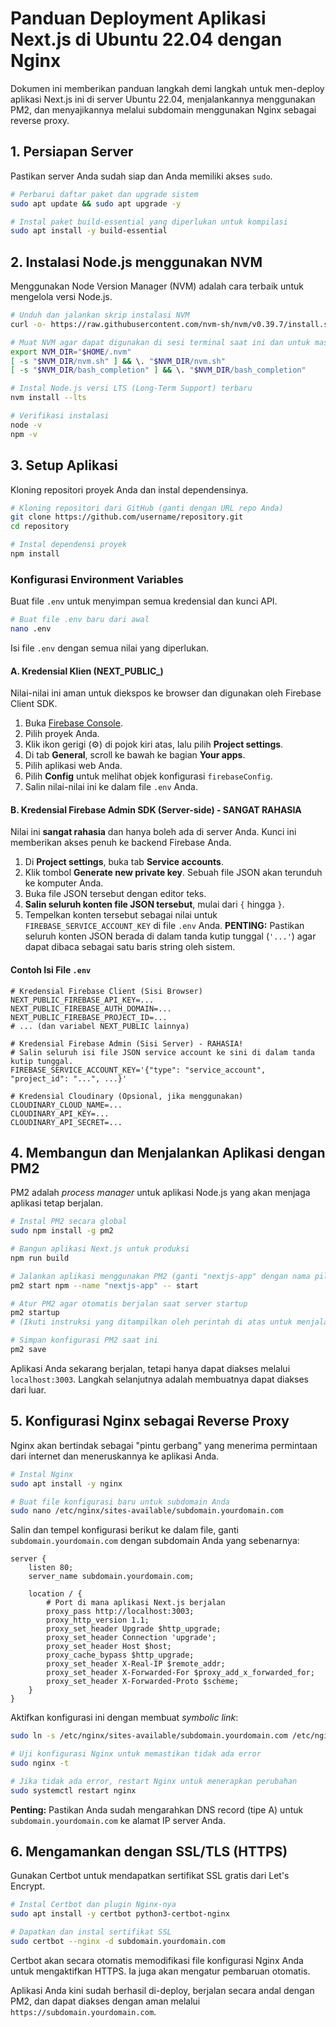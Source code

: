 # Panduan Deployment Aplikasi Next.js di Ubuntu 22.04 dengan Nginx

Dokumen ini memberikan panduan langkah demi langkah untuk men-deploy aplikasi Next.js ini di server Ubuntu 22.04, menjalankannya menggunakan PM2, dan menyajikannya melalui subdomain menggunakan Nginx sebagai reverse proxy.

## 1. Persiapan Server

Pastikan server Anda sudah siap dan Anda memiliki akses `sudo`.

```bash
# Perbarui daftar paket dan upgrade sistem
sudo apt update && sudo apt upgrade -y

# Instal paket build-essential yang diperlukan untuk kompilasi
sudo apt install -y build-essential
```

## 2. Instalasi Node.js menggunakan NVM

Menggunakan Node Version Manager (NVM) adalah cara terbaik untuk mengelola versi Node.js.

```bash
# Unduh dan jalankan skrip instalasi NVM
curl -o- https://raw.githubusercontent.com/nvm-sh/nvm/v0.39.7/install.sh | bash

# Muat NVM agar dapat digunakan di sesi terminal saat ini dan untuk masa mendatang
export NVM_DIR="$HOME/.nvm"
[ -s "$NVM_DIR/nvm.sh" ] && \. "$NVM_DIR/nvm.sh"
[ -s "$NVM_DIR/bash_completion" ] && \. "$NVM_DIR/bash_completion"

# Instal Node.js versi LTS (Long-Term Support) terbaru
nvm install --lts

# Verifikasi instalasi
node -v
npm -v
```

## 3. Setup Aplikasi

Kloning repositori proyek Anda dan instal dependensinya.

```bash
# Kloning repositori dari GitHub (ganti dengan URL repo Anda)
git clone https://github.com/username/repository.git
cd repository

# Instal dependensi proyek
npm install
```

### Konfigurasi Environment Variables

Buat file `.env` untuk menyimpan semua kredensial dan kunci API.

```bash
# Buat file .env baru dari awal
nano .env
```

Isi file `.env` dengan semua nilai yang diperlukan.

#### A. Kredensial Klien (NEXT_PUBLIC_)

Nilai-nilai ini aman untuk diekspos ke browser dan digunakan oleh Firebase Client SDK.

1.  Buka [Firebase Console](https://console.firebase.google.com/).
2.  Pilih proyek Anda.
3.  Klik ikon gerigi (⚙️) di pojok kiri atas, lalu pilih **Project settings**.
4.  Di tab **General**, scroll ke bawah ke bagian **Your apps**.
5.  Pilih aplikasi web Anda.
6.  Pilih **Config** untuk melihat objek konfigurasi `firebaseConfig`.
7.  Salin nilai-nilai ini ke dalam file `.env` Anda.

#### B. Kredensial Firebase Admin SDK (Server-side) - SANGAT RAHASIA

Nilai ini **sangat rahasia** dan hanya boleh ada di server Anda. Kunci ini memberikan akses penuh ke backend Firebase Anda.

1.  Di **Project settings**, buka tab **Service accounts**.
2.  Klik tombol **Generate new private key**. Sebuah file JSON akan terunduh ke komputer Anda.
3.  Buka file JSON tersebut dengan editor teks.
4.  **Salin seluruh konten file JSON tersebut**, mulai dari `{` hingga `}`.
5.  Tempelkan konten tersebut sebagai nilai untuk `FIREBASE_SERVICE_ACCOUNT_KEY` di file `.env` Anda. **PENTING:** Pastikan seluruh konten JSON berada di dalam tanda kutip tunggal (`'...'`) agar dapat dibaca sebagai satu baris string oleh sistem.

#### Contoh Isi File `.env`

```
# Kredensial Firebase Client (Sisi Browser)
NEXT_PUBLIC_FIREBASE_API_KEY=...
NEXT_PUBLIC_FIREBASE_AUTH_DOMAIN=...
NEXT_PUBLIC_FIREBASE_PROJECT_ID=...
# ... (dan variabel NEXT_PUBLIC lainnya)

# Kredensial Firebase Admin (Sisi Server) - RAHASIA!
# Salin seluruh isi file JSON service account ke sini di dalam tanda kutip tunggal.
FIREBASE_SERVICE_ACCOUNT_KEY='{"type": "service_account", "project_id": "...", ...}'

# Kredensial Cloudinary (Opsional, jika menggunakan)
CLOUDINARY_CLOUD_NAME=...
CLOUDINARY_API_KEY=...
CLOUDINARY_API_SECRET=...
```

## 4. Membangun dan Menjalankan Aplikasi dengan PM2

PM2 adalah *process manager* untuk aplikasi Node.js yang akan menjaga aplikasi tetap berjalan.

```bash
# Instal PM2 secara global
sudo npm install -g pm2

# Bangun aplikasi Next.js untuk produksi
npm run build

# Jalankan aplikasi menggunakan PM2 (ganti "nextjs-app" dengan nama pilihanmu)
pm2 start npm --name "nextjs-app" -- start

# Atur PM2 agar otomatis berjalan saat server startup
pm2 startup
# (Ikuti instruksi yang ditampilkan oleh perintah di atas untuk menjalankannya)

# Simpan konfigurasi PM2 saat ini
pm2 save
```

Aplikasi Anda sekarang berjalan, tetapi hanya dapat diakses melalui `localhost:3003`. Langkah selanjutnya adalah membuatnya dapat diakses dari luar.

## 5. Konfigurasi Nginx sebagai Reverse Proxy

Nginx akan bertindak sebagai "pintu gerbang" yang menerima permintaan dari internet dan meneruskannya ke aplikasi Anda.

```bash
# Instal Nginx
sudo apt install -y nginx

# Buat file konfigurasi baru untuk subdomain Anda
sudo nano /etc/nginx/sites-available/subdomain.yourdomain.com
```

Salin dan tempel konfigurasi berikut ke dalam file, ganti `subdomain.yourdomain.com` dengan subdomain Anda yang sebenarnya:

```nginx
server {
    listen 80;
    server_name subdomain.yourdomain.com;

    location / {
        # Port di mana aplikasi Next.js berjalan
        proxy_pass http://localhost:3003;
        proxy_http_version 1.1;
        proxy_set_header Upgrade $http_upgrade;
        proxy_set_header Connection 'upgrade';
        proxy_set_header Host $host;
        proxy_cache_bypass $http_upgrade;
        proxy_set_header X-Real-IP $remote_addr;
        proxy_set_header X-Forwarded-For $proxy_add_x_forwarded_for;
        proxy_set_header X-Forwarded-Proto $scheme;
    }
}
```

Aktifkan konfigurasi ini dengan membuat *symbolic link*:

```bash
sudo ln -s /etc/nginx/sites-available/subdomain.yourdomain.com /etc/nginx/sites-enabled/

# Uji konfigurasi Nginx untuk memastikan tidak ada error
sudo nginx -t

# Jika tidak ada error, restart Nginx untuk menerapkan perubahan
sudo systemctl restart nginx
```

**Penting:** Pastikan Anda sudah mengarahkan DNS record (tipe A) untuk `subdomain.yourdomain.com` ke alamat IP server Anda.

## 6. Mengamankan dengan SSL/TLS (HTTPS)

Gunakan Certbot untuk mendapatkan sertifikat SSL gratis dari Let's Encrypt.

```bash
# Instal Certbot dan plugin Nginx-nya
sudo apt install -y certbot python3-certbot-nginx

# Dapatkan dan instal sertifikat SSL
sudo certbot --nginx -d subdomain.yourdomain.com
```

Certbot akan secara otomatis memodifikasi file konfigurasi Nginx Anda untuk mengaktifkan HTTPS. Ia juga akan mengatur pembaruan otomatis.

Aplikasi Anda kini sudah berhasil di-deploy, berjalan secara andal dengan PM2, dan dapat diakses dengan aman melalui `https://subdomain.yourdomain.com`.

